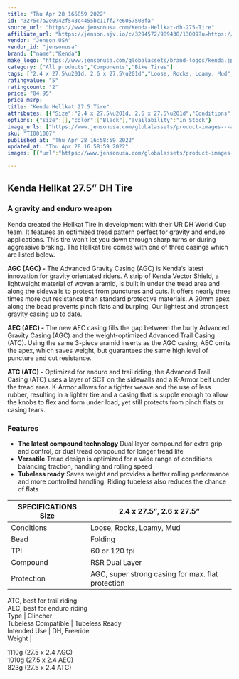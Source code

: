 ```yaml
---
title: "Thu Apr 28 165859 2022"
id: "3275c7a2e0942f543c4455bc11ff27e6057508fa"
source_url: "https://www.jensonusa.com/Kenda-Hellkat-dh-275-Tire"
affiliate_url: "https://jenson.sjv.io/c/3294572/989438/13009?u=https://www.jensonusa.com/Kenda-Hellkat-dh-275-Tire"
vendor: "Jenson USA"
vendor_id: "jensonusa"
brand: {"name":"Kenda"}
make_logo: "https://www.jensonusa.com/globalassets/brand-logos/kenda.jpg"
category: ["All products","Components","Bike Tires"]
tags: ["2.4 x 27.5\u201d, 2.6 x 27.5\u201d","Loose, Rocks, Loamy, Mud","Folding","60 or 120 tpi","RSR Dual Layer","AGC, super strong casing for max. flat protection"," ATC, best for trail riding"," AEC, best for enduro riding","Clincher","Tubeless Ready","DH, Freeride","\n","\n"]
ratingvalue: "5"
ratingcount: "2"
price: "84.95"
price_msrp: 
title: "Kenda Hellkat 27.5 Tire"
attributes: [{"Size":"2.4 x 27.5\u201d, 2.6 x 27.5\u201d","Conditions":"Loose, Rocks, Loamy, Mud","Bead":"Folding","TPI":"60 or 120 tpi","Compound":"RSR Dual Layer","Protection":"AGC, super strong casing for max. flat protection","Type":"Clincher","Tubeless Compatible":"Tubeless Ready","Intended Use":"DH, Freeride","Weight":"\n"}]
options: {"size":[],"color":["Black"],"availability":"In Stock"}
image_urls: ["https://www.jensonusa.com/globalassets/product-images---all-assets/kenda/ti001007-black.jpg"]
sku: "TI001007"
published_at: "Thu Apr 28 16:58:59 2022"
updated_at: "Thu Apr 28 16:58:59 2022"
images: [{"url":"https://www.jensonusa.com/globalassets/product-images---all-assets/kenda/ti001007-black.jpg","path":"full/3922ef401105863631a188ea07dd80aa11900d9f.jpg","checksum":"f1215a2b9005369d41e9b6a455930e50","status":"downloaded"}]

---
```

## Kenda Hellkat 27.5” DH Tire

### A gravity and enduro weapon

Kenda created the Hellkat Tire in development with their UR DH World Cup team.
It features an optimized tread pattern perfect for gravity and enduro
applications. This tire won’t let you down through sharp turns or during
aggressive braking. The Hellkat tire comes with one of three casings which are
listed below.

**AGC (AGC) -** The Advanced Gravity Casing (AGC) is Kenda‘s latest innovation
for gravity orientated riders. A strip of Kenda Vector Shield, a lightweight
material of woven aramid, is built in under the tread area and along the
sidewalls to protect from punctures and cuts. It offers nearly three times
more cut resistance than standard protective materials. A 20mm apex along the
bead prevents pinch flats and burping. Our lightest and strongest gravity
casing up to date.

**AEC (AEC) -** The new AEC casing fills the gap between the burly Advanced
Gravity Casing (AGC) and the weight-optimized Advanced Trail Casing (ATC).
Using the same 3-piece aramid inserts as the AGC casing, AEC omits the apex,
which saves weight, but guarantees the same high level of puncture and cut
resistance.

**ATC (ATC) -** Optimized for enduro and trail riding, the Advanced Trail
Casing (ATC) uses a layer of SCT on the sidewalls and a K-Armor belt under the
tread area. K-Armor allows for a tighter weave and the use of less rubber,
resulting in a lighter tire and a casing that is supple enough to allow the
knobs to flex and form under load, yet still protects from pinch flats or
casing tears.

### Features

  * **The latest compound technology** Dual layer compound for extra grip and control, or dual tread compound for longer tread life
  * **Versatile** Tread design is optimized for a wide range of conditions balancing traction, handling and rolling speed
  * **Tubeless ready** Saves weight and provides a better rolling performance and more controlled handling. Riding tubeless also reduces the chance of flats

SPECIFICATIONS Size | 2.4 x 27.5”, 2.6 x 27.5”  
---|---  
Conditions | Loose, Rocks, Loamy, Mud  
Bead | Folding  
TPI | 60 or 120 tpi  
Compound | RSR Dual Layer  
Protection | AGC, super strong casing for max. flat protection  
ATC, best for trail riding  
AEC, best for enduro riding  
Type | Clincher  
Tubeless Compatible | Tubeless Ready  
Intended Use | DH, Freeride  
Weight |

1110g (27.5 x 2.4 AGC)  
1010g (27.5 x 2.4 AEC)  
823g (27.5 x 2.4 ATC)

